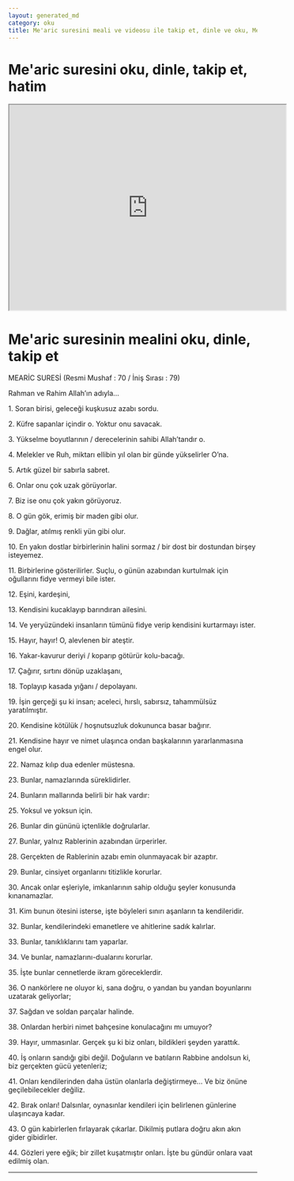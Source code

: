 ```yaml
---
layout: generated_md
category: oku
title: Me'aric suresini meali ve videosu ile takip et, dinle ve oku, Me'aric dinle, Me'aric meali, hatim dinle, hatim yap.
---
```


<div class="container">
  <div class="row">
    <div class="col-lg-12">
      <h1>Me'aric suresini oku, dinle, takip et, hatim</h1>
      <!--<div class="div-youtube-embed">-->
      <div class="">
        <iframe width="560" height="415" src="https://www.youtube.com/embed/">frameborder="0" allowfullscreen></iframe>
      </div>
    </div>
  </div>

  <div class="row">
    <div class="col-lg-12">
      <h1>Me'aric suresinin mealini oku, dinle, takip et</h1>
      <div><p></p><p></p><p>MEARİC SURESİ (Resmi Mushaf : 70 / İniş Sırası : 79)</p><p>Rahman ve Rahim Allah’ın adıyla…</p><p></p><p></p><p>1. Soran birisi, geleceği kuşkusuz azabı sordu.</p><p></p><p></p><p>2. Küfre sapanlar içindir o. Yoktur onu savacak.</p><p></p><p></p><p>3. Yükselme boyutlarının / derecelerinin sahibi Allah’tandır o.</p><p></p><p></p><p>4. Melekler ve Ruh, miktarı ellibin yıl olan bir günde yükselirler O’na.</p><p></p><p></p><p>5. Artık güzel bir sabırla sabret.</p><p></p><p></p><p>6. Onlar onu çok uzak görüyorlar.</p><p></p><p></p><p>7. Biz ise onu çok yakın görüyoruz.</p><p></p><p></p><p>8. O gün gök, erimiş bir maden gibi olur.</p><p></p><p></p><p>9. Dağlar, atılmış renkli yün gibi olur.</p><p></p><p></p><p>10. En yakın dostlar birbirlerinin halini sormaz / bir dost bir dostundan birşey isteyemez.</p><p></p><p></p><p>11. Birbirlerine gösterilirler. Suçlu, o günün azabından kurtulmak için oğullarını fidye vermeyi bile ister.</p><p></p><p></p><p>12. Eşini, kardeşini,</p><p></p><p></p><p>13. Kendisini kucaklayıp barındıran ailesini.</p><p></p><p></p><p>14. Ve yeryüzündeki insanların tümünü fidye verip kendisini kurtarmayı ister.</p><p></p><p></p><p>15. Hayır, hayır! O, alevlenen bir ateştir.</p><p></p><p></p><p>16. Yakar-kavurur deriyi / koparıp götürür kolu-bacağı.</p><p></p><p></p><p>17. Çağırır, sırtını dönüp uzaklaşanı,</p><p></p><p></p><p>18. Toplayıp kasada yığanı / depolayanı.</p><p></p><p></p><p>19. İşin gerçeği şu ki insan; aceleci, hırslı, sabırsız, tahammülsüz yaratılmıştır.</p><p></p><p></p><p>20. Kendisine kötülük / hoşnutsuzluk dokununca basar bağırır.</p><p></p><p></p><p>21. Kendisine hayır ve nimet ulaşınca ondan başkalarının yararlanmasına engel olur.</p><p></p><p></p><p>22. Namaz kılıp dua edenler müstesna.</p><p></p><p></p><p>23. Bunlar, namazlarında süreklidirler.</p><p></p><p></p><p>24. Bunların mallarında belirli bir hak vardır:</p><p></p><p></p><p>25. Yoksul ve yoksun için.</p><p></p><p></p><p>26. Bunlar din gününü içtenlikle doğrularlar.</p><p></p><p></p><p>27. Bunlar, yalnız Rablerinin azabından ürperirler.</p><p></p><p></p><p>28. Gerçekten de Rablerinin azabı emin olunmayacak bir azaptır.</p><p></p><p></p><p>29. Bunlar, cinsiyet organlarını titizlikle korurlar.</p><p></p><p></p><p>30. Ancak onlar eşleriyle, imkanlarının sahip olduğu şeyler konusunda kınanamazlar.</p><p></p><p></p><p>31. Kim bunun ötesini isterse, işte böyleleri sınırı aşanların ta kendileridir.</p><p></p><p></p><p>32. Bunlar, kendilerindeki emanetlere ve ahitlerine sadık kalırlar.</p><p></p><p></p><p>33. Bunlar, tanıklıklarını tam yaparlar.</p><p></p><p></p><p>34. Ve bunlar, namazlarını-dualarını korurlar.</p><p></p><p></p><p>35. İşte bunlar cennetlerde ikram göreceklerdir.</p><p></p><p></p><p>36. O nankörlere ne oluyor ki, sana doğru, o yandan bu yandan boyunlarını uzatarak geliyorlar;</p><p></p><p></p><p>37. Sağdan ve soldan parçalar halinde.</p><p></p><p></p><p>38. Onlardan herbiri nimet bahçesine konulacağını mı umuyor?</p><p></p><p></p><p>39. Hayır, ummasınlar. Gerçek şu ki biz onları, bildikleri şeyden yarattık.</p><p></p><p></p><p>40. İş onların sandığı gibi değil. Doğuların ve batıların Rabbine andolsun ki, biz gerçekten gücü yetenleriz;</p><p></p><p></p><p>41. Onları kendilerinden daha üstün olanlarla değiştirmeye… Ve biz önüne geçilebilecekler değiliz.</p><p></p><p></p><p>42. Bırak onları! Dalsınlar, oynasınlar kendileri için belirlenen günlerine ulaşıncaya kadar.</p><p></p><p></p><p>43. O gün kabirlerlen fırlayarak çıkarlar. Dikilmiş putlara doğru akın akın gider gibidirler.</p><p></p><p></p><p>44. Gözleri yere eğik; bir zillet kuşatmıştır onları. İşte bu gündür onlara vaat edilmiş olan.</p><p></p><p></p></div>
    </div>
  </div>
</div>
<hr />